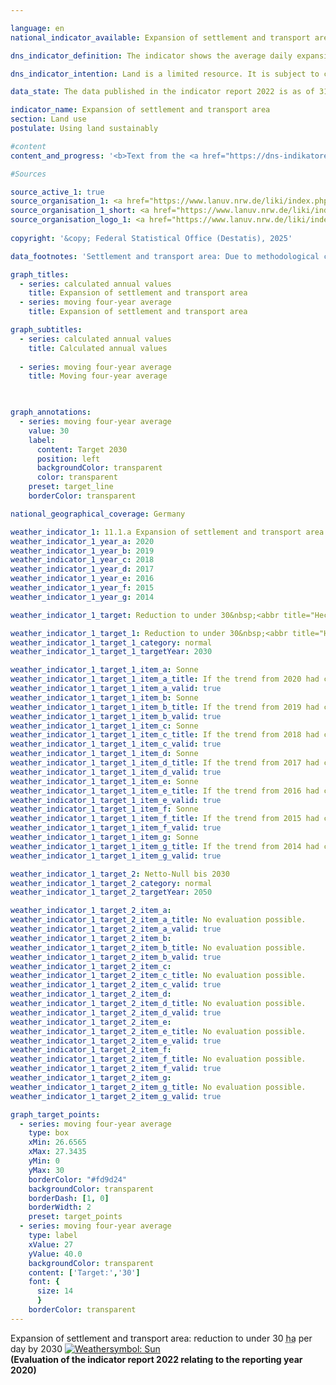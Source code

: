 ```yaml
---

language: en        
national_indicator_available: Expansion of settlement and transport area        

dns_indicator_definition: The indicator shows the average daily expansion of the area used for settlement and transport infrastructure in hectares per day.        

dns_indicator_intention: Land is a limited resource. It is subject to competition from various interests, including agriculture and forestry, settlement and transport, nature conservation, resource extraction and energy generation. The development of additional land for settlement and transport purposes is to be limited to an average of less than 30&nbsp;hectares per day by 2030. The goal is to establish a closed-loop land-use regime by 2050, meaning that, in net terms, no additional area will be developed for the purposes of settlement or transport.        

data_state: The data published in the indicator report 2022 is as of 31 October 2022. The data shown on this platform is updated regularly, so that more current data may be available online than published in the <a href="https://dns-indikatoren.de/assets/Publikationen/Indikatorenberichte/2022.pdf">indicator report 2022</a>.        

indicator_name: Expansion of settlement and transport area        
section: Land use        
postulate: Using land sustainably        

#content         
content_and_progress: '<b>Text from the <a href="https://dns-indikatoren.de/assets/Publikationen/Indikatorenberichte/2022.pdf">Indicator Report 2022&nbsp;</a></b><br><br>Settlement and transport area should not be equated with sealed land. Settlement land includes areas used for residential building, industry and commerce, public facilities, recreational amenities or cemeteries. It also covers land used for surface or sub-surface mining. However, mining land is not counted in the calculations for this indicator, as it ends up being reclaimed for other uses in the long term (<abbr title="for example (exempli gratia)" tabindex="0">e.g.</abbr> as renaturalised post-mining landscapes). Transport area is made up of four subcategories: road transport, rail, aviation and shipping. The indicator therefore refers not only to sealed areas but also to undeveloped and unsealed land. These include, for example, domestic gardens, parks and other green spaces. As calculated in the environmental economic accounts compiled by the Länder, the sealed share of their settlement and transport area is estimated at 45&nbsp;% on average (2020).<br><br>The indicator is derived from the area survey by type of actual use (official land-use statistics), which in turn is based on data from the official land register maintained by the Länder. Some areas of land have been reclassified in the official land register in recent years without any actual change in the way they are used. To balance out the effect this has on the statistics for any particular year, a four-year moving average is also shown, averaging out the year in question and the three preceding years. Moreover, the switch from the old to the new land-use classification system was completed in 2016, which affected the official land-use statistics such that the data for 2016&nbsp;are not directly comparable to those for previous years. It is for this reason that the overall indicator value for 2016&nbsp;is also not subdivided into types of settlement or transport use.<br><br>From 2000&nbsp;to 2020, 6,257&nbsp;<abbr title="Square kilometer" tabindex="0">km²</abbr> of land was converted into settlement and transport area. This is equivalent to more than twice the area of Saarland. The majority, 85&nbsp;%, was converted into settlement land, while 15&nbsp;% went to accommodate transport infrastructure.<br><br>The four-year moving average of previously undeveloped areas newly converted to settlement or transport area continuously decreased throughout the time series until 2019. This year, the four-year moving average was at 52&nbsp;hectares per day and increased to 54&nbsp;hectares per day in 2020. Considered for each reporting year separately, the value for new settlement or transport area was lowest in 2019, at 45&nbsp;hectares per day. The figure has risen again since then, to 58&nbsp;hectares per day in 2020.<br><br>In 2020, the area of settlement or transport use amounted to 50,196&nbsp;<abbr title="Square kilometer" tabindex="0">km²</abbr>, or 14&nbsp;% of the total area of Germany. The largest land types in Germany are agricultural land at 180,934&nbsp;<abbr title="Square kilometer" tabindex="0">km²</abbr> (51&nbsp;%) followed by woodland at 106,666&nbsp;<abbr title="Square kilometer" tabindex="0">km²</abbr> (30&nbsp;%). Settlement and transport area grew by 942&nbsp;<abbr title="Square kilometer" tabindex="0">km²</abbr> between 2016&nbsp;and 2020. Agricultural land shrank by 1,703&nbsp;<abbr title="Square kilometer" tabindex="0">km²</abbr> during the same period, while woodland grew by 496&nbsp;<abbr title="Square kilometer" tabindex="0">km²</abbr>. It can therefore be assumed that the increase in settlement and transport area was primarily at the expense of agricultural land.'                

#Sources        

source_active_1: true
source_organisation_1: <a href="https://www.lanuv.nrw.de/liki/index.php" target="_blank" onclick="return confirm_alert('the Länderinitiative Kernindikatoren', 'En')">Länderinitiative Kernindikatoren</a>
source_organisation_1_short: <a href="https://www.lanuv.nrw.de/liki/index.php" target="_blank" onclick="return confirm_alert('the Länderinitiative Kernindikatoren', 'En')">Länderinitiative Kernindikatoren</a>
source_organisation_logo_1: <a href="https://www.lanuv.nrw.de/liki/index.php" target="_blank" onclick="return confirm_alert('the Länderinitiative Kernindikatoren', 'En')"><img src="https://dnsTestEnvironment.github.io/dns-indicators/public/OrgImgEn/liki.png" alt="Länderinitiative Kernindikatoren" title=" Click here to visit the homepage of the organizationLänderinitiative Kernindikatoren" style="height:60px; width:148px; border:transparent"/></a>
        
copyright: '&copy; Federal Statistical Office (Destatis), 2025'        

data_footnotes: 'Settlement and transport area: Due to methodological changes in the official survey of land (introduction of the official land register information system (<abbr title="Official land register information system" tabindex="0">ALKIS</abbr>) from the 2016&nbsp;reporting year), the results from 2016&nbsp;are only comparable with previous years to a limited extent (break in the time series).<br>• Settlement area (built on): Housing, industry and commerce (excluding exploitation area), public facilities.<br>• Recreation area, cemeteries: sports, recreation and leisure area, cemeteries.<br>• 2014&nbsp;to 2022&nbsp;no calculated annual values for Bayern.'        

graph_titles: 
  - series: calculated annual values
    title: Expansion of settlement and transport area
  - series: moving four-year average
    title: Expansion of settlement and transport area        

graph_subtitles: 
  - series: calculated annual values
    title: Calculated annual values
    
  - series: moving four-year average
    title: Moving four-year average
            


graph_annotations:
  - series: moving four-year average
    value: 30
    label:
      content: Target 2030
      position: left
      backgroundColor: transparent
      color: transparent
    preset: target_line
    borderColor: transparent                

national_geographical_coverage: Germany        

weather_indicator_1: 11.1.a Expansion of settlement and transport area
weather_indicator_1_year_a: 2020
weather_indicator_1_year_b: 2019
weather_indicator_1_year_c: 2018
weather_indicator_1_year_d: 2017
weather_indicator_1_year_e: 2016
weather_indicator_1_year_f: 2015
weather_indicator_1_year_g: 2014

weather_indicator_1_target: Reduction to under 30&nbsp;<abbr title="Hectare" tabindex="0">ha</abbr> on average per day by 2030; "Netto-Null" bis 2050

weather_indicator_1_target_1: Reduction to under 30&nbsp;<abbr title="Hectare" tabindex="0">ha</abbr> on average per day by 2030
weather_indicator_1_target_1_category: normal
weather_indicator_1_target_1_targetYear: 2030

weather_indicator_1_target_1_item_a: Sonne
weather_indicator_1_target_1_item_a_title: If the trend from 2020 had continued, the target value would have been reached or missed by less than 5% of the difference between the target value and the value at that time.
weather_indicator_1_target_1_item_a_valid: true
weather_indicator_1_target_1_item_b: Sonne
weather_indicator_1_target_1_item_b_title: If the trend from 2019 had continued, the target value would have been reached or missed by less than 5% of the difference between the target value and the value at that time.
weather_indicator_1_target_1_item_b_valid: true
weather_indicator_1_target_1_item_c: Sonne
weather_indicator_1_target_1_item_c_title: If the trend from 2018 had continued, the target value would have been reached or missed by less than 5% of the difference between the target value and the value at that time.
weather_indicator_1_target_1_item_c_valid: true
weather_indicator_1_target_1_item_d: Sonne
weather_indicator_1_target_1_item_d_title: If the trend from 2017 had continued, the target value would have been reached or missed by less than 5% of the difference between the target value and the value at that time.
weather_indicator_1_target_1_item_d_valid: true
weather_indicator_1_target_1_item_e: Sonne
weather_indicator_1_target_1_item_e_title: If the trend from 2016 had continued, the target value would have been reached or missed by less than 5% of the difference between the target value and the value at that time.
weather_indicator_1_target_1_item_e_valid: true
weather_indicator_1_target_1_item_f: Sonne
weather_indicator_1_target_1_item_f_title: If the trend from 2015 had continued, the target value would have been reached or missed by less than 5% of the difference between the target value and the value at that time.
weather_indicator_1_target_1_item_f_valid: true
weather_indicator_1_target_1_item_g: Sonne
weather_indicator_1_target_1_item_g_title: If the trend from 2014 had continued, the target value would have been reached or missed by less than 5% of the difference between the target value and the value at that time.
weather_indicator_1_target_1_item_g_valid: true

weather_indicator_1_target_2: Netto-Null bis 2030
weather_indicator_1_target_2_category: normal
weather_indicator_1_target_2_targetYear: 2050

weather_indicator_1_target_2_item_a: 
weather_indicator_1_target_2_item_a_title: No evaluation possible.
weather_indicator_1_target_2_item_a_valid: true
weather_indicator_1_target_2_item_b: 
weather_indicator_1_target_2_item_b_title: No evaluation possible.
weather_indicator_1_target_2_item_b_valid: true
weather_indicator_1_target_2_item_c: 
weather_indicator_1_target_2_item_c_title: No evaluation possible.
weather_indicator_1_target_2_item_c_valid: true
weather_indicator_1_target_2_item_d: 
weather_indicator_1_target_2_item_d_title: No evaluation possible.
weather_indicator_1_target_2_item_d_valid: true
weather_indicator_1_target_2_item_e: 
weather_indicator_1_target_2_item_e_title: No evaluation possible.
weather_indicator_1_target_2_item_e_valid: true
weather_indicator_1_target_2_item_f: 
weather_indicator_1_target_2_item_f_title: No evaluation possible.
weather_indicator_1_target_2_item_f_valid: true
weather_indicator_1_target_2_item_g: 
weather_indicator_1_target_2_item_g_title: No evaluation possible.
weather_indicator_1_target_2_item_g_valid: true        

graph_target_points:
  - series: moving four-year average
    type: box
    xMin: 26.6565
    xMax: 27.3435
    yMin: 0
    yMax: 30
    borderColor: "#fd9d24"
    backgroundColor: transparent
    borderDash: [1, 0]
    borderWidth: 2
    preset: target_points
  - series: moving four-year average
    type: label
    xValue: 27
    yValue: 40.0
    backgroundColor: transparent
    content: ['Target:','30']
    font: {
      size: 14
      }
    borderColor: transparent        
---
```



<div>
  <div class="my-header">
    <label class="default">Expansion of settlement and transport area: reduction to under 30&nbsp;<abbr title="Hectare" tabindex="0">ha</abbr> per day by 2030
      <a href="https://dnsUpgradeEnvironment.github.io/dns-indicators/en/status"><img src="https://sdg-indikatoren.de/public/Wettersymbole/Sonne.png" title="If the trend from 2020 had continued, the target value would have been reached or missed by less than 5% of the difference between the target value and the value at that time." alt="Weathersymbol: Sun"/>
      </a>
    </label>
  </div>
</div>
<div class="my-header-note">
  <label class="default"><b>(Evaluation of the indicator report 2022 relating to the reporting year 2020)
  </b></label>
</div>